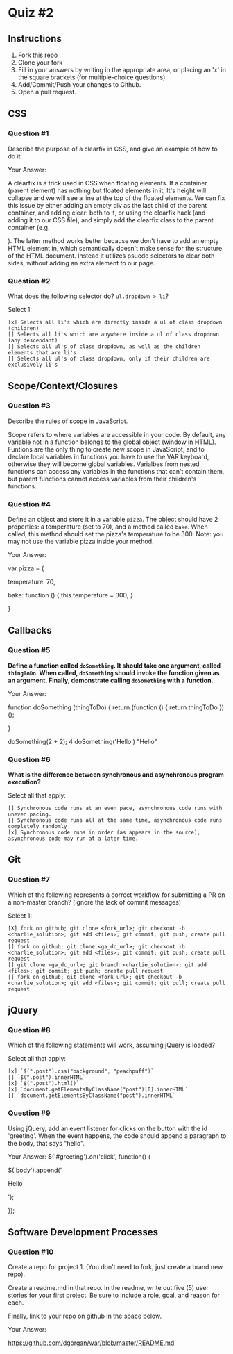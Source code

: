 # Quiz #2

## Instructions

1. Fork this repo
2. Clone your fork
3. Fill in your answers by writing in the appropriate area, or placing an 'x' in
the square brackets (for multiple-choice questions).
4. Add/Commit/Push your changes to Github.
5. Open a pull request.

## CSS

### Question #1

Describe the purpose of a clearfix in CSS, and give an example of how to do it.

Your Answer:

A clearfix is a trick used in CSS when floating elements. If a container (parent element) has nothing but floated elements in it, It's height will collapse and we will see a line at the top of the floated elements. We can fix this issue by either adding an empty div as the last child of the parent container, and adding clear: both to it, or using the clearfix hack (and adding it to our CSS file), and simply add the clearfix class to the parent container (e.g. <div id="container" class="clearfix"> </div>). The latter method works better because we don't have to add an empty HTML element in, which semantically doesn't make sense for the structure of the HTML document. Instead it utilizes psuedo selectors to clear both sides, without adding an extra element to our page.

### Question #2

What does the following selector do?  `ul.dropdown > li`?

Select 1:
```
[x] Selects all li's which are directly inside a ul of class dropdown (children)
[] Selects all li's which are anywhere inside a ul of class dropdown (any descendant)
[] Selects all ul's of class dropdown, as well as the children elements that are li's
[] Selects all ul's of class dropdown, only if their children are exclusively li's
```

## Scope/Context/Closures

### Question #3

Describe the rules of scope in JavaScript.

Scope refers to where variables are accessible in your code. By default, any variable not in a function belongs to the global object (window in HTML). Funtions are the only thing to create new scope in JavaScript, and to declare local variables in functions you have to use the VAR keyboard, otherwise they will become global variables. Varialbes from nested functions can access any variables in the functions that can't contain them, but parent functions cannot access variables from their children's functions.


### Question #4

Define an object and store it in a variable `pizza`. The object should have 2
properties: a temperature (set to 70), and a method called `bake`. When called,
this method should set the pizza's temperature to be 300. Note: you may not use
the variable pizza inside your method.

Your Answer:

var pizza = {

  temperature: 70,

  bake: function () {
    this.temperature = 300;
  }

}

## Callbacks

### Question #5

**Define a function called `doSomething`. It should take one argument, called
`thingToDo`. When called, `doSomething` should invoke the function given as an
argument. Finally, demonstrate calling `doSomething` with a function.**

Your Answer:

function doSomething (thingToDo) {
  return (function () {
   return thingToDo
})();

}

doSomething(2 + 2);
4
doSomething('Hello')
"Hello"

### Question #6

**What is the difference between synchronous and asynchronous program execution?**

Select all that apply:
```
[] Synchronous code runs at an even pace, asynchronous code runs with uneven pacing.
[] Synchronous code runs all at the same time, asynchronous code runs completely randomly
[x] Synchronous code runs in order (as appears in the source), asynchronous code may run at a later time.
```

## Git

### Question #7

Which of the following represents a correct workflow for submitting a PR on a non-master branch?
(ignore the lack of commit messages)

Select 1:
```
[X] fork on github; git clone <fork_url>; git checkout -b <charlie_solution>; git add <files>; git commit; git push; create pull request
[] fork on github; git clone <ga_dc_url>; git checkout -b <charlie_solution>; git add <files>; git commit; git push; create pull request
[] git clone <ga_dc_url>; git branch <charlie_solution>; git add <files>; git commit; git push; create pull request
[] fork on github; git clone <fork_url>; git checkout -b <charlie_solution>; git add <files>; git commit; git pull; create pull request
```

## jQuery

### Question #8

Which of the following statements will work, assuming jQuery is loaded?

Select all that apply:
```
[x] `$(".post").css("background", "peachpuff")`
[] `$(".post").innerHTML`
[x] `$(".post").html()`
[x] `document.getElementsByClassName("post")[0].innerHTML`
[] `document.getElementsByClassName("post").innerHTML`
```

### Question #9

Using jQuery, add an event listener for clicks on the button with the id
'greeting'. When the event happens, the code should append a paragraph to the
body, that says "hello".

Your Answer:
$('#greeting').on('click', function() {

  $('body').append('<p> Hello </p>');

  });

## Software Development Processes

### Question #10

Create a repo for project 1. (You don't need to fork, just create a brand new repo).

Create a readme.md in that repo. In the readme, write out five (5) user stories for your first project. Be sure to include a
role, goal, and reason for each.

Finally, link to your repo on github in the space below.

Your Answer:

https://github.com/dgorgan/war/blob/master/README.md
